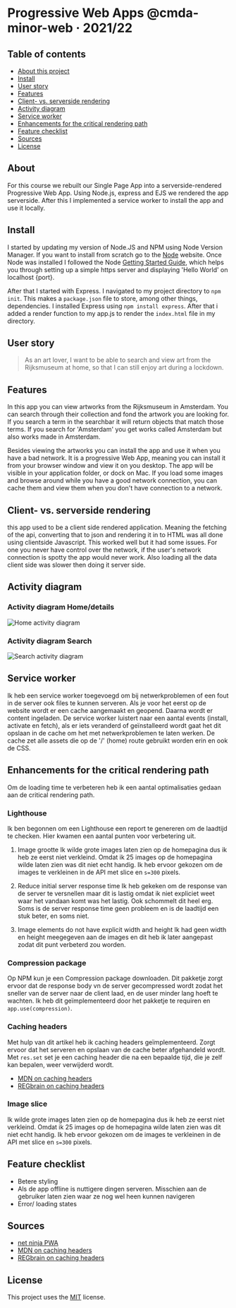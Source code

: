 # Progressive Web Apps @cmda-minor-web · 2021/22

## Table of contents
- [About this project ](#About)
- [Install ](#Install)
- [User story](#User-story)
- [Features ](#Features)
- [Client- vs. serverside rendering](#Client-vs.-serverside-rendering)
- [Activity diagram](#Activity-diagram)
- [Service worker](#Service-worker)
- [Enhancements for the critical rendering path](#Enhancements-for-the-critical-rendering-path)
- [Feature checklist](#feature-checklist)
- [Sources](#Sources)
- [License](#License)


## About
For this course we rebuilt our Single Page App into a serverside-rendered Progressive Web App. Using Node.js, express and EJS we rendered the app serverside. After this I implemented a service worker to install the app and use it locally. 

## Install
I started by updating my version of Node.JS and NPM using Node Version Manager. If you want to install from scratch go to the [Node](https://nodejs.org/en/) website. Once Node was installed I followed the Node [Getting Started Guide](https://nodejs.org/en/docs/guides/getting-started-guide/), which helps you through setting up a simple https server and displaying 'Hello World' on localhost {port}.

After that I started with Express. I navigated to my project directory to `npm init`. This makes a `package.json` file to store, among other things, dependencies. I installed Express using `npm install express`. After that i added a render function to my app.js to render the `index.html` file in my directory.


## User story
> As an art lover, I want to be able to search and view art from the Rijksmuseum at home, so that I can still enjoy art during a lockdown.

## Features
In this app you can view artworks from the Rijksmuseum in Amsterdam. You can search through their collection and fond the artwork you are looking for. If you search a term in the searchbar it will return objects that match those terms. If you search for 'Amsterdam' you get works called Amsterdam but also works made in Amsterdam.

Besides viewing the artworks you can install the app and use it when you have a bad network. It is a progressive Web App, meaning you can install it from your browser window and view it on you desktop. The app will be visible in your application folder, or dock on Mac. If you load some images and browse around while you have a good network connection, you can cache them and view them when you don't have connection to a network.

## Client- vs. serverside rendering
this app used to be a client side rendered application. Meaning the fetching of the api, converting that to json and rendering it in to HTML was all done using clientside Javascript. This worked well but it had some issues. For one you never have control over the network, if the user's network connection is spotty the app would never work. Also loading all the data client side was slower then doing it server side. 

## Activity diagram

### Activity diagram Home/details
![Home activity diagram](https://github.com/norakramer1/progressive-web-apps-2122/spa/public/images/home-activity-diagram.png)

### Activity diagram Search
![Search activity diagram](https://github.com/norakramer1/progressive-web-apps-2122/spa/public/images/search-activity-diagram.png)

## Service worker
Ik heb een service worker toegevoegd om bij netwerkproblemen of een fout in de server ook files te kunnen serveren. Als je voor het eerst op de website wordt er een cache aangemaakt en geopend. Daarna wordt er content ingeladen. De service worker luistert naar een aantal events (install, activate en fetch), als er iets veranderd of geïnstalleerd wordt gaat het dit opslaan in de cache om het met netwerkproblemen te laten werken. De cache zet alle assets die op de '/' (home) route gebruikt worden erin en ook de CSS.

## Enhancements for the critical rendering path
Om de loading time te verbeteren heb ik een aantal optimalisaties gedaan aan de critical rendering path.

### Lighthouse
Ik ben begonnen om een Lighthouse een report te genereren om de laadtijd te checken. Hier kwamen een aantal punten voor verbetering uit.

1. Image grootte
Ik wilde grote images laten zien op de homepagina dus ik heb ze eerst niet verkleind. Omdat ik 25 images op de homepagina wilde laten zien was dit niet echt handig. Ik heb ervoor gekozen om de images te verkleinen in de API met slice en `s=300` pixels. 

2. Reduce initial server response time
Ik heb gekeken om de response van de server te versnellen maar dit is lastig omdat ik niet expliciet weet waar het vandaan komt was het lastig. Ook schommelt dit heel erg. Soms is de server response time geen probleem en is de laadtijd een stuk beter, en soms niet. 


3. Image elements do not have explicit width and height
Ik had geen width en height meegegeven aan de images en dit heb ik later aangepast zodat dit punt verbeterd zou worden.

### Compression package
Op NPM kun je een Compression package downloaden. Dit pakketje zorgt ervoor dat de response body vn de server gecompressed wordt zodat het sneller van de server naar de client laad, en de user minder lang hoeft te wachten. Ik heb dit geïmplementeerd door het pakketje te requiren en `app.use(compression)`.

### Caching headers
Met hulp van dit artikel heb ik caching headers geïmplementeerd. Zorgt ervoor dat het serveren en opslaan van de cache beter afgehandeld wordt. Met `res.set` set je een caching header die na een bepaalde tijd, die je zelf kan bepalen, weer verwijderd wordt.

- [MDN on caching headers](https://developer.mozilla.org/en-US/docs/Web/HTTP/Headers/Cache-Control)
- [REGbrain on caching headers](https://regbrain.com/article/cache-headers-express-js)


### Image slice
Ik wilde grote images laten zien op de homepagina dus ik heb ze eerst niet verkleind. Omdat ik 25 images op de homepagina wilde laten zien was dit niet echt handig. Ik heb ervoor gekozen om de images te verkleinen in de API met slice en `s=300` pixels. 

## Feature checklist
- Betere styling
- Als de app offline is nuttigere dingen serveren. Misschien aan de gebruiker laten zien waar ze nog wel heen kunnen navigeren
- Error/ loading states

## Sources
- [net ninja PWA](https://www.youtube.com/watch?v=4XT23X0Fjfk&list=PL4cUxeGkcC9gTxqJBcDmoi5Q2pzDusSL7)
- [MDN on caching headers](https://developer.mozilla.org/en-US/docs/Web/HTTP/Headers/Cache-Control)
- [REGbrain on caching headers](https://regbrain.com/article/cache-headers-express-js)

## License
This project uses the [MIT](https://github.com/norakramer1/progressive-web-apps-2122/blob/main/LICENSE) license. 